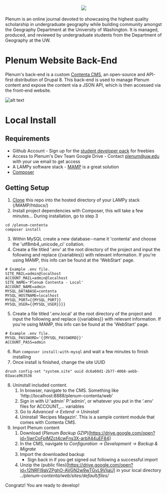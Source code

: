 <h1 align="center"><img src="http://students.washington.edu/plenum/images/logo2-300x300-white.png"/></h1>

Plenum is an online journal devoted to showcasing the highest quality scholarship in undergraduate geography while building community amongst the Geography Department at the University of Washington. It is managed, produced, and reviewed by undergraduate students from the Department of Geography at the UW.

# Plenum Website Back-End
Plenum's back-end is a custom [Contenta CMS](https://www.contentacms.org), an open-source and API-first distribution of Drupal 8. This back-end is used to manage Plenum content and expose the content via a JSON API, which is then accessed via the front-end website.

![alt text](https://lh3.googleusercontent.com/Unh778hIS1-eYOlWDLcGFTfuw2rm1fyYxt7PEB1eDa9V1prqwqzvNd62CDJbyq8Kh-WjqHcVwTDFxt0Ko8IiQSqYajHDYaML8fo=w8128-h4976-rw-no "Plenum content management system GUI example")

# Local Install
## Requirements
* Github Account - Sign up for the [student developer pack](https://education.github.com/pack) for freebies
* Access to Plenum's Dev Team Google Drive - Contact plenum@uw.edu with your uw email to get access
* A LAMPy software stack - [MAMP](https://www.mamp.info/en/) is a great solution
* [Composer](https://getcomposer.org/download/) 

## Getting Setup
1. [Clone](https://help.github.com/articles/cloning-a-repository/) this repo into the hosted directory of your LAMPy stack (/MAMP/htdocs/)
2. Install project dependencies with Composer, this will take a few minutes... During installation, go to step 3
```
cd /plenum-contenta
composer install
```
3. Within MySQL create a new database--name it 'contenta' and choose the 'utf8mb4_unicode_ci' collation.
4. Create a file titled '.env' at the root directory of the project and input the following and replace {{variables}} with relevant information. If you're using MAMP, this info can be found at the 'WebStart' page.
```
# Example .env file.
SITE_MAIL=admin@localhost
ACCOUNT_MAIL=admin@localhost
SITE_NAME='Plenum Contenta - Local'
ACCOUNT_NAME=admin
MYSQL_DATABASE=contenta
MYSQL_HOSTNAME=localhost
MYSQL_PORT={{MYSQL_PORT}}
MYSQL_USER={{MYSQL_USER}}}}
```
5. Create a file titled '.env.local' at the root directory of the project and input the following and replace {{variables}} with relevant information. If you're using MAMP, this info can be found at the 'WebStart' page.
```
# Example .env file.
MYSQL_PASSWORD='{{MYSQL_PASSWORD}}'
ACCOUNT_PASS=admin
```
6. Run `composer install:with-mysql` and wait a few minutes to finish installing
7. Once install is finished, change the site UUID
```
drush config-set "system.site" uuid dc6a60d1-2b77-4068-aebb-03aaca963536
```
8. Uninstall included content.
   1. In browser, navigate to the CMS. Something like 'http://localhost:8888/plenum-contenta/web'
   1. Sign in with U:'admin' P:'admin', or whatever you put in the '.env' files for ACCOUNT_... variables
   2. Go to _Advanced -> Extend -> Uninstall_
   3. Uninstall 'Recipes Magazin'. This is a sample content module that comes with Contenta CMS.
9. Import Plenum content
   1. Download (_Plenum Backup GZIP_)[https://drive.google.com/open?id=1jwrCoFplMZct4cwFns3X-arbX44uEF84]
   1. In the CMS, navigate to _Configuration -> Development -> Backup & Migrate_
   2. Import the downloaded backup
      - Sign back in if you get signed out following a successful import
   3. Unzip the (public files)[https://drive.google.com/open?id=12NRFl9aVZPghO-AVGN2w9wTGvL9VIjaU] in your local directory _../plenum-contenta/web/sites/default/files/_

Congratz! You are ready to develop!
